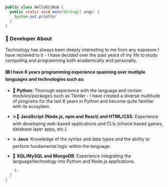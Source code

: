 ```Java
public class HelloGitHub {
  public static void main(String[] args) {
    System.out.println(
  }
}
```

### :scroll: Developer About

Technology has always been deeply interesting to me from any exposure I have recieved to it - I have decided over the past years of my life to study computing and programming both academically and personally.

#### :keyboard: I have 6 years programming experience spanning over mutliple languages and technologies such as:

- :snake: **Python**: Thorough experience with the language and certain *modules/packages* such as Tkinter - I have created a diverse multitude of programs for the last 6 years in Python and become quite familiar with its ecosytem.

- :coffee::scroll: **JavaScript (Node.js, npm and React) and HTML/CSS**: Experience with developing web-based applications and CLIs (choice based games, database layer apps, etc.).

- :coffee: **Java**: Knowledge of the syntax and data types and the ability to perform fundamental logic within the language.

- :floppy_disk: **SQL/MySQL and MongoDB**: Experience integrating the language/technology into Python and Node.js applications.

```Java
    );
  }
}
```

